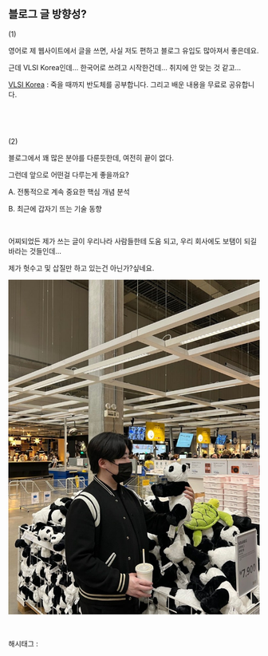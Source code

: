## 블로그 글 방향성?

(1)

영어로 제 웹사이트에서 글을 쓰면, 사실 저도 편하고 블로그 유입도 많아져서 좋은데요.

근데 VLSI Korea인데… 한국어로 쓰려고 시작한건데… 취지에 안 맞는 것 같고…

[VLSI Korea](http://vlsi.kr) : 죽을 때까지 반도체를 공부합니다. 그리고 배운 내용을 무료로 공유합니다.

​

​

(2) 

블로그에서 꽤 많은 분야를 다룬듯한데, 여전히 끝이 없다.

그런데 앞으로 어떤걸 다루는게 좋을까요?

A. 전통적으로 계속 중요한 핵심 개념 분석

B. 최근에 갑자기 뜨는 기술 동향

​

어찌되었든 제가 쓰는 글이 우리나라 사람들한테 도움 되고, 우리 회사에도 보탬이 되길 바라는 것들인데…

제가 헛수고 및 삽질만 하고 있는건 아닌가?싶네요.

![3](./asset/3.png)

​

 해시태그 : 